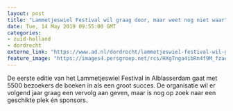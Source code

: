 ```yaml
---
layout: post
title: "Lammetjeswiel Festival wil graag door, maar weet nog niet waar"
date: Tue, 14 May 2019 09:55:00 GMT
categories: 
- zuid-holland 
- dordrecht 
externe_link: "https://www.ad.nl/dordrecht/lammetjeswiel-festival-wil-graag-door-maar-weet-nog-niet-waar~a7f51148/"
feature_image: "https://images4.persgroep.net/rcs/HXgTnga4ibRn4f9M_fzae0XBYss/diocontent/148252348/_fitwidth/400/?appId=21791a8992982cd8da851550a453bd7f&quality=0.7"
---
```


De eerste editie van het Lammetjeswiel Festival in Alblasserdam gaat met 5500 bezoekers de boeken in als een groot succes. De organisatie wil er volgend jaar graag een vervolg aan geven, maar is nog op zoek naar een geschikte plek én sponsors.
